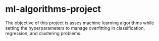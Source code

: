 # ml-algorithms-project
The objective of this project is asses machine learning algorithms while setting the hyperparameters to manage overfitting in classification, regression, and clustering problems.
